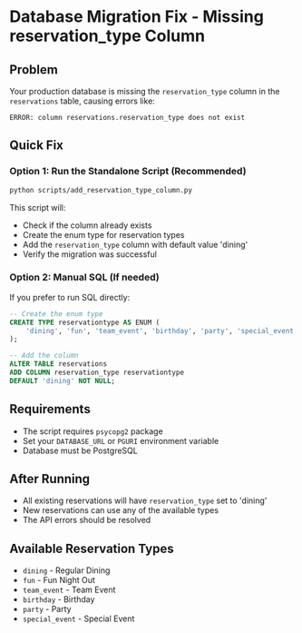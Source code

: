 # Database Migration Fix - Missing reservation_type Column

## Problem
Your production database is missing the `reservation_type` column in the `reservations` table, causing errors like:
```
ERROR: column reservations.reservation_type does not exist
```

## Quick Fix

### Option 1: Run the Standalone Script (Recommended)
```bash
python scripts/add_reservation_type_column.py
```

This script will:
- Check if the column already exists
- Create the enum type for reservation types  
- Add the `reservation_type` column with default value 'dining'
- Verify the migration was successful

### Option 2: Manual SQL (If needed)
If you prefer to run SQL directly:

```sql
-- Create the enum type
CREATE TYPE reservationtype AS ENUM (
    'dining', 'fun', 'team_event', 'birthday', 'party', 'special_event'
);

-- Add the column
ALTER TABLE reservations 
ADD COLUMN reservation_type reservationtype 
DEFAULT 'dining' NOT NULL;
```

## Requirements
- The script requires `psycopg2` package
- Set your `DATABASE_URL` or `PGURI` environment variable
- Database must be PostgreSQL

## After Running
- All existing reservations will have `reservation_type` set to 'dining'
- New reservations can use any of the available types
- The API errors should be resolved

## Available Reservation Types
- `dining` - Regular Dining
- `fun` - Fun Night Out  
- `team_event` - Team Event
- `birthday` - Birthday
- `party` - Party
- `special_event` - Special Event
